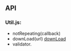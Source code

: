 ## API

### Util.js:
  
* notRepeating(callback) 
* downLoad(url) [downLoad][downLoad]
* validator.




[downLoad]:https://segmentfault.com/a/1190000005863250

